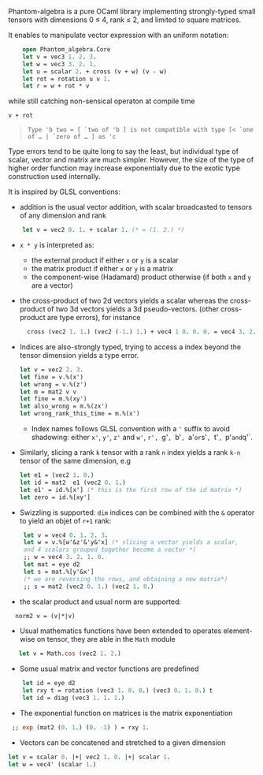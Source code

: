 Phantom-algebra is a pure OCaml library implementing strongly-typed
small tensors with dimensions 0 ≤ 4, rank ≤ 2, and limited to square matrices.

It enables to manipulate vector expression with an uniform notation:

```OCaml
    open Phantom_algebra.Core
    let v = vec3 1. 2. 3.
    let w = vec3 3. 2. 1.
    let u = scalar 2. + cross (v + w) (v - w)
    let rot = rotation u v 1.
    let r = w + rot * v
```

while still catching non-sensical operaton at compile time

```OCaml
v + rot
```
>  `` Type 'b two = [ `two of 'b ]
>  is not compatible with type
>  [< `one of … | `zero of … ] as 'c ``

Type errors tend to be quite long to say the least, but individual type
of scalar, vector and matrix are much simpler. However, the size of the
type of higher order function may increase exponentially due to the exotic
type construction used internally.

It is inspired by GLSL conventions:

  * addition is the usual vector addition, with scalar broadcasted
    to tensors of any dimension and rank

``` OCaml
    let v = vec2 0. 1. + scalar 1. (* = (1. 2.) *)
```

  * `x * y` is interpreted as:
    * the external product if either `x` or `y` is a scalar
    * the matrix product if either `x` or `y` is a matrix
    * the component-wise (Hadamard) product otherwise
      (if both `x` and `y` are a vector)


  * the cross-product of two 2d vectors yields a scalar whereas
    the cross-product of two 3d vectors yields a 3d pseudo-vectors.
    (other cross-product are type errors), for instance

    ```OCaml
      cross (vec2 1. 1.) (vec2 (-1.) 1.) + vec4 1 0. 0. 0. = vec4 3. 2. 2. 2.
     ```

  * Indices are also-strongly typed, trying to access a index beyond the
    tensor dimension yields a type error.
    ```OCaml
    let v = vec2 2. 3.
    let fine = v.%(x')
    let wrong = v.%(z')
    let m = mat2 v v
    let fine = m.%(xy')
    let also_wrong = m.%(zx')
    let wrong_rank_this_time = m.%(x')
    ```

    * Index names follows GLSL convention with a `'` suffix to avoid shadowing:
    either `x'`, `y'`, `z'` and `w'`, `r', `g'`, `b'`, `a'`
    or `s'`, `t'`, `p'` and `q'`.

  * Similarly, slicing a rank `k` tensor with a rank `n` index
    yields a rank `k-n` tensor of the same dimension, e.g
    ```OCaml
    let e1 = (vec2 1. 0.)
    let id = mat2  e1 (vec2 0. 1.)
    let e1' = id.%[x'] (* this is the first row of the id matrix *)
    let zero = id.%[xy']
    ```

  * Swizzling is supported: `dim` indices can be combined with the `&` operator
    to yield an objet of `r+1` rank:

    ```OCaml
     let v = vec4 0. 1. 2. 3.
     let w = v.%[w'&z'&'y&'x] (* slicing a vector yields a scalar,
     and 4 scalars grouped together become a vector *)
     ;; w = vec4 3. 2. 1. 0.
     let mat = eye d2
     let s = mat.%[y'&x']
     (* we are reversing the rows, and obtaining a new matrix*)
     ;; s = mat2 (vec2 0. 1.) (vec2 1. 0.)
     ```

  * the scalar product and usual norm are supported:

   ```OCaml
     norm2 v = (v|*|v)
   ```

  * Usual mathematics functions have been extended to operates
    element-wise on tensor, they are able in the `Math` module

   ```OCaml
      let v = Math.cos (vec2 1. 2.)
   ```

   * Some usual matrix and vector functions are predefined

   ```OCaml
       let id = eye d2
       let rxy t = rotation (vec3 1. 0. 0.) (vec3 0. 1. 0.) t
       let id = diag (vec3 1. 1. 1.)
   ```

   * The exponential function on matrices is the matrix exponentiation

   ```OCaml
    ;; exp (mat2 (0. 1.) (0. -1) ) = rxy 1.
   ```


   * Vectors can be concatened and stretched to a given dimension

   ```OCaml
   let v = scalar 0. |+| vec2 1. 0. |+| scalar 1.
   let w = vec4' (scalar 1.)
   ```